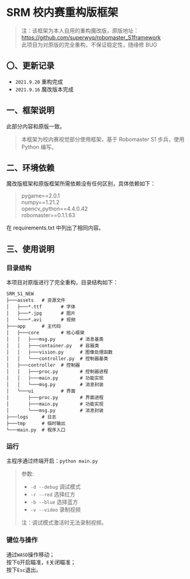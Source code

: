 # SRM 校内赛重构版框架 #

> 注：该框架为本人自用的重构魔改版，原版地址：  
> https://github.com/superwyq/robomaster_S1framework  
> 此项目为对原版的完全重构，不保证稳定性，随缘修 BUG

## 〇、更新记录 ##

- `2021.9.20` 重构完成
- `2021.9.16` 魔改版本完成

## 一、框架说明 ##

此部分内容和原版一致。
> 本框架为校内赛视觉部分使用框架，基于 Robomaster S1 步兵，使用 Python 编写。

## 二、环境依赖 ##

魔改版框架和原版框架所需依赖没有任何区别，具体依赖如下：
> pygame==2.0.1  
> numpy==1.21.2  
> opencv_python==4.4.0.42  
> robomaster==0.1.1.63

在 requirements.txt 中列出了相同内容。

## 三、使用说明 ##

### 目录结构 ###

本项目对原版进行了完全重构，目录结构如下：

```
SRM_S1_NEW
├───assets   # 资源文件
│   ├───*.ttf       # 字体
│   ├───*.jpg       # 图片
│   └───*.avi       # 视频
├───app      # 主代码
│   ├───core        # 核心框架
│   │   ├───msg.py         # 消息基类
│   │   ├───container.py   # 容器类
│   │   ├───vision.py      # 图像处理函数
│   │   └───controller.py  # 控制器基类
│   ├───controller  # 控制器
│   │   ├───proc.py        # 控制器进程
│   │   ├───main.py        # 功能实现
│   │   └───msg.py         # 消息封装
│   └───ui          # 界面
│       ├───proc.py        # 界面进程
│       ├───main.py        # 功能实现
│       └───msg.py         # 消息封装
├───logs     # 日志
├───tmp      # 临时输出
└───main.py  # 程序入口
```

### 运行 ###

主程序通过终端开启：`python main.py`

> 参数:
> - `-d --debug` 调试模式
> - `-r --red` 选择红方
> - `-b --blue` 选择蓝方
> - `-v --video` 录制视频
>
> 注：调试模式激活时无法录制视频。

### 键位与操作 ###

通过`WASD`操作移动；  
按下`Q`开启瞄准，`E`关闭瞄准；  
按下`Esc`退出。
